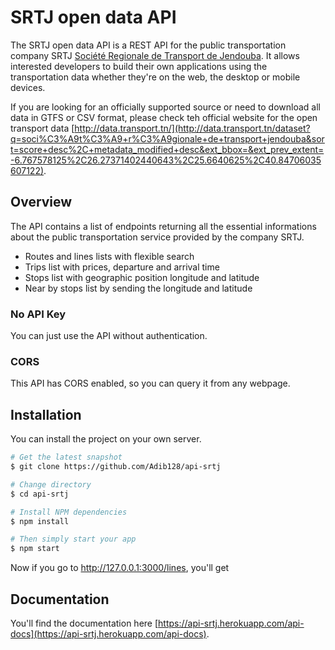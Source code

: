 # SRTJ open data API

The SRTJ open data API is a REST API for the public transportation company SRTJ [Société Regionale de Transport de Jendouba](https://srtj.com.tn/En/). It allows interested developers to build their own applications using the transportation data whether they're on the web, the desktop or mobile devices.

If you are looking for an officially supported source or need to download all data in GTFS or CSV format, please check teh official website for the open transport data [http://data.transport.tn/](http://data.transport.tn/dataset?q=soci%C3%A9t%C3%A9+r%C3%A9gionale+de+transport+jendouba&sort=score+desc%2C+metadata_modified+desc&ext_bbox=&ext_prev_extent=-6.767578125%2C26.27371402440643%2C25.6640625%2C40.84706035607122).


## Overview

The API contains a list of endpoints returning all the essential informations about the public transportation service provided by the company SRTJ.
* Routes and lines lists with flexible search
* Trips list with prices, departure and arrival time
* Stops list with geographic position longitude and latitude
* Near by stops list by sending the longitude and latitude

### No API Key
You can just use the API without authentication.

### CORS
This API has CORS enabled, so you can query it from any webpage.

## Installation

You can install the project on your own server.
```bash
# Get the latest snapshot
$ git clone https://github.com/Adib128/api-srtj

# Change directory
$ cd api-srtj

# Install NPM dependencies
$ npm install

# Then simply start your app
$ npm start
```
Now if you go to http://127.0.0.1:3000/lines, you'll get

## Documentation

You'll find the documentation here [https://api-srtj.herokuapp.com/api-docs](https://api-srtj.herokuapp.com/api-docs).
